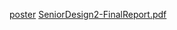 
[poster](https://github.com/ceydaelmas/Guess-Application/assets/79998344/cb025a39-6b1d-436d-bd70-0c654c150953)
[SeniorDesign2-FinalReport.pdf](https://github.com/ceydaelmas/Guess-Application/files/14407876/SeniorDesign2-FinalReport.pdf)
